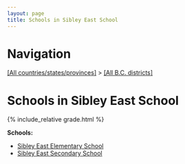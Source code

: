 ```yaml
---
layout: page
title: Schools in Sibley East School
---
```

# Navigation

[[All countries/states/provinces]](../..) > [[All B.C. districts]](..)

# Schools in Sibley East School

{% include_relative grade.html %}

**Schools:**

- [Sibley East Elementary School](Sibley_East_Elementary_School.md)
- [Sibley East Secondary School](Sibley_East_Secondary_School.md)
